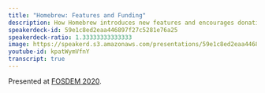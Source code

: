 ```yaml
---
title: "Homebrew: Features and Funding"
description: How Homebrew introduces new features and encourages donations.
speakerdeck-id: 59e1c8ed2eaa446897f27c5281e76a25
speakerdeck-ratio: 1.33333333333333
image: https://speakerd.s3.amazonaws.com/presentations/59e1c8ed2eaa446897f27c5281e76a25/preview_slide_0.jpg
youtube-id: kpatWymVfnY
transcript: true
---
```

Presented at [FOSDEM 2020](https://fosdem.org/2020/schedule/event/hfaf/).
